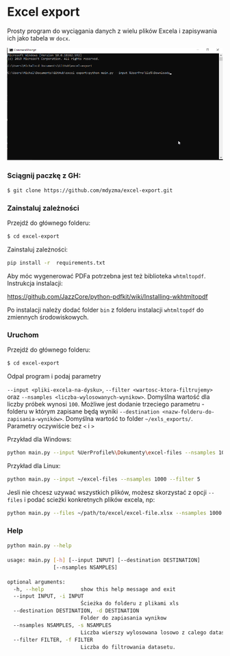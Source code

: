 # Excel export
Prosty program do wyciągania danych z wielu plików Excela i zapisywania ich jako tabela w `docx`.

![](short.gif)

### Sciągnij paczkę z GH:

```bash
$ git clone https://github.com/mdyzma/excel-export.git

```

### Zainstaluj zależności

Przejdź do głównego folderu:

```bash
$ cd excel-export
```
Zainstaluj zależności:

```bash
pip install -r  requirements.txt
```


Aby móc wygenerować PDFa potrzebna jest też biblioteka `whtmltopdf`. Instrukcja instalacji:

https://github.com/JazzCore/python-pdfkit/wiki/Installing-wkhtmltopdf


Po instalacji należy dodać folder `bin` z folderu instalacji `whtmltopdf` do zmiennych środowiskowych.


### Uruchom

Przejdź do głównego folderu:

```bash
$ cd excel-export
```
Odpal program i podaj parametry

`--input <pliki-excela-na-dysku>`, `--filter <wartosc-ktora-filtrujemy>` oraz `--nsamples <liczba-wylosowanych-wynikow>`. Domyślna wartość dla liczby próbek wynosi `100`. Możliwe jest dodanie trzeciego parametru - folderu w którym zapisane będą wyniki `--destination <nazw-folderu-do-zapisania-wyników>`. Domyślna wartość to folder `~/exls_exports/`. Parametry oczywiście bez `<` i `>`

Przykład dla Windows:

```bash
python main.py --input %UerProfile%\Dokumenty\excel-files --nsamples 1000 --filter 5
```

Przykład dla Linux:

```bash
python main.py --input ~/excel-files --nsamples 1000 --filter 5
```

Jesli nie chcesz uzywać wszystkich plików, możesz skorzystać z opcji `--files` i podać scieżki konkretnych plików excela, np:

```bash
python main.py --files ~/path/to/excel/excel-file.xlsx --nsamples 1000 --filter 5
```

### Help

```bash
python main.py --help

usage: main.py [-h] [--input INPUT] [--destination DESTINATION]
               [--nsamples NSAMPLES]

optional arguments:
  -h, --help            show this help message and exit
  --input INPUT, -i INPUT
                        Ścieżka do folderu z plikami xls
  --destination DESTINATION, -d DESTINATION
                        Folder do zapiasania wynikow
  --nsamples NSAMPLES, -s NSAMPLES
                        Liczba wierszy wylosowana losowo z calego datasetu.
  --filter FILTER, -f FILTER
                        Liczba do filtrowania datasetu.
```
